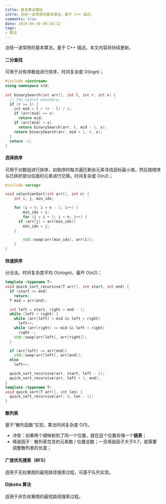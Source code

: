 ```yaml
---
title: 基本算法概括
intro: 总结一波常用的基本算法，基于 C++ 描述。
comments: true
date: 2019-04-30 09:10:12
tags:
- 算法
---
```


总结一波常用的基本算法，基于 C++ 描述。本文内容将持续更新。

#### 二分查找

可用于对有序数组进行排序，时间复杂度 O(logn)；

```cpp
#include <iostream> 
using namespace std; 
  
int binarySearch(int arr[], int l, int r, int x) {
  // the search boundary;
  if (r >= l) { 
    int mid = l + (r - l) / 2; 
    if (arr[mid] == x)
      return mid; 
    if (arr[mid] > x)
      return binarySearch(arr, l, mid - 1, x); 
    return binarySearch(arr, mid + 1, r, x); 
  } 
  return -1;
}
```

#### 选择排序

可用于对数组进行排序，如倒序时每次遍历剩余元素寻找目标最小值，然后按顺序与已排好部分后面的元素进行交换。时间复杂度 O(n2)；

```cpp
#include <array>

void selectionSort(int arr[], int n) { 
	int i, j, min_idx; 

	for (i = 0; i < n - 1; i++) { 
		min_idx = i; 
		for (j = i + 1; j < n; j++) {
      if (arr[j] < arr[min_idx]) 
        min_idx = j; 
    }

		std::swap(arr[min_idx], arr[i]); 
	} 
} 
```

#### 快速排序

分治法。时间复杂度平均 O(nlogn)，最坏 O(n2)；

```cpp
template <typename T>
void quick_sort_recursive(T arr[], int start, int end) {
  if (start >= end)
    return;
  T mid = arr[end];

  int left = start, right = end - 1;
  while (left < right) {
    while (arr[left] < mid && left < right)
      left++;
    while (arr[right] >= mid && left < right)
      right--;
    std::swap(arr[left], arr[right]);
  }

  if (arr[left] >= arr[end])
    std::swap(arr[left], arr[end]);
  else
    left++;

  quick_sort_recursive(arr, start, left - 1);
  quick_sort_recursive(arr, left + 1, end);
}
template <typename T>
void quick_sort(T arr[], int len) {
  quick_sort_recursive(arr, 0, len - 1);
}
```

#### 散列表

基于“散列函数”实现，算法时间复杂度 O(1)。

* 冲突：如果两个键映射到了同一个位置，就在这个位置存储一个**链表**；
* 填装因子：散列表包含的元素数 / 位置总数；一旦填装因子大于0.7，就需要调整散列表的长度；


#### 广度优先搜索（BFS）

适用于无权重图的最短路径搜索过程，可基于队列实现。


#### Dijkstra 算法

适用于非负权重图的最短路径搜索过程。
